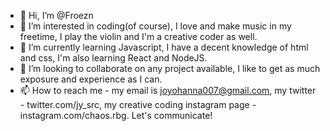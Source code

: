 - 👋 Hi, I’m @Froezn
- 👀 I’m interested in coding(of course), I love and make music in my freetime, I play the violin and I'm a creative coder as well.
- 🌱 I’m currently learning Javascript, I have a decent knowledge of html and css, I'm also learning React and NodeJS.
- 💞️ I’m looking to collaborate on any project available, I like to get as much exposure and experience as I can.
- 📫 How to reach me - my email is joyohanna007@gmail.com, my twitter - twitter.com/jy_src, my creative coding instagram page - instagram.com/chaos.rbg. Let's communicate!

<!---
Froezn/Froezn is a ✨ special ✨ repository because its `README.md` (this file) appears on your GitHub profile.
You can click the Preview link to take a look at your changes.
--->
